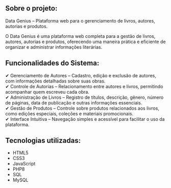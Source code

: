 ## Sobre o projeto:

Data Genius – Plataforma web para o gerenciamento de livros, autores, autorias e produtos.

O Data Genius é uma plataforma web completa para a gestão de livros, autores, autorias e produtos, 
oferecendo uma maneira prática e eficiente de organizar e administrar informações literárias.

## Funcionalidades do Sistema:

✔ Gerenciamento de Autores – Cadastro, edição e exclusão de autores, com informações detalhadas sobre suas obras. <br />
✔ Controle de Autorias – Relacionamento entre autores e livros, permitindo acompanhar quem escreveu cada obra.  <br />
✔ Administração de Livros – Registro de títulos, descrição, gênero, número de páginas, data de publicação e outras informações essenciais.  <br />
✔ Gestão de Produtos – Controle sobre produtos relacionados aos livros, como edições especiais, coleções e materiais promocionais.  <br />
✔ Interface Intuitiva – Navegação simples e acessível para facilitar o uso da plataforma. <br />

## Tecnologias utilizadas:

- HTML5
- CSS3
- JavaScript
- PHP8
- SQL
- MySQL




